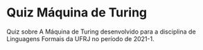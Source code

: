 #  Quiz Máquina de Turing

Quiz sobre A Máquina de Turing desenvolvido para a disciplina de Linguagens Formais da UFRJ no período de 2021-1.
